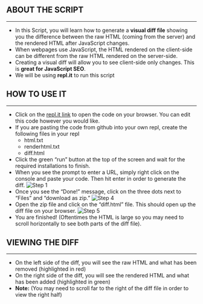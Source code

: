 ## ABOUT THE SCRIPT
-----------------
* In this Script, you will learn how to generate a **visual diff file** showing you the difference between the raw HTML (coming from the server) and the rendered HTML after JavaScript changes. 
* When webpages use JavaScript, the HTML rendered on the client-side can be different from the raw HTML rendered on the server-side. 
* Creating a visual diff will allow you to see client-side only changes. This is **great for JavaScript SEO**.
* We will be using **repl.it** to run this script

## HOW TO USE IT
---------------
* Click on the [repl.it link](https://repl.it/@AnirudhTatavar1/HTML-Diff#main.py) to open the code on your browser. You can edit this code however you would like. 
* If you are pasting the code from github into your own repl, create the following files in your repl
  * html.txt
  * renderhtml.txt
  * diff.html
* Click the green “run” button at the top of the screen and wait for the required installations to finish.
* When you see the prompt to enter a URL, simply right click on the console and paste your code. Then hit enter in order to generate the diff.
![Step 1](step1.png)
* Once you see the “Done!” message, click on the three dots next to “Files” and “download as zip.” 
![Step 4](step_4.png)
* Open the zip file and click on the “diff.html” file. This should open up the diff file on your browser. 
![Step 5](step_5.png)
* You are finished! (Oftentimes the HTML is large so you may need to scroll horizontally to see both parts of the diff file). 

## VIEWING THE DIFF
-----------------
* On the left side of the diff, you will see the raw HTML and what has been removed (highlighted in red)
* On the right side of the diff, you will see the rendered HTML and what has been added (highlighted in green)
* **Note:** (You may need to scroll far to the right of the diff file in order to view the right half)
